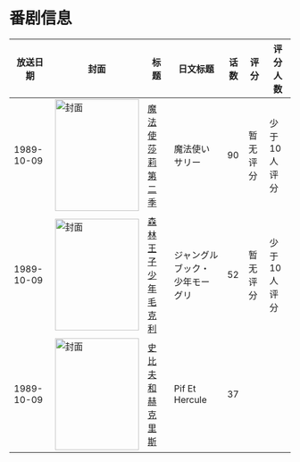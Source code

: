 # 番剧信息

|放送日期|封面|标题|日文标题|话数|评分|评分人数|
|---|---|---|---|---|---|---|
|1989-10-09|<img src="//lain.bgm.tv/pic/cover/c/cb/99/90874_kvZSV.jpg" alt="封面" style="width:150px;height:200px;object-fit:cover;">|[魔法使莎莉 第二季](https://bangumi.tv/subject/90874)|魔法使いサリー|90|暂无评分|少于10人评分|
|1989-10-09|<img src="//lain.bgm.tv/pic/cover/c/3a/d7/140974_62uKZ.jpg" alt="封面" style="width:150px;height:200px;object-fit:cover;">|[森林王子 少年毛克利](https://bangumi.tv/subject/140974)|ジャングルブック・少年モーグリ|52|暂无评分|少于10人评分|
|1989-10-09|<img src="//lain.bgm.tv/pic/cover/c/33/9f/208770_DdDpS.jpg" alt="封面" style="width:150px;height:200px;object-fit:cover;">|[史比夫和赫克里斯](https://bangumi.tv/subject/208770)|Pif Et Hercule|37|||
